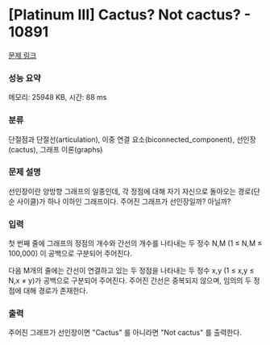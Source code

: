 # [Platinum III] Cactus? Not cactus? - 10891 

[문제 링크](https://www.acmicpc.net/problem/10891) 

### 성능 요약

메모리: 25948 KB, 시간: 88 ms

### 분류

단절점과 단절선(articulation), 이중 연결 요소(biconnected_component), 선인장(cactus), 그래프 이론(graphs)

### 문제 설명

<p>선인장이란 양방향 그래프의 일종인데, 각 정점에 대해 자기 자신으로 돌아오는 경로(단순 사이클)가 하나 이하인 그래프이다. 주어진 그래프가 선인장일까? 아닐까?</p>

### 입력 

 <p>첫 번째 줄에 그래프의 정점의 개수와 간선의 개수를 나타내는 두 정수 N,M (1 ≤ N,M ≤ 100,000) 이 공백으로 구분되어 주어진다.</p>

<p>다음 M개의 줄에는 간선이 연결하고 있는 두 정점을 나타내는 두 정수 x,y (1 ≤ x,y ≤ N,x ≠ y)가 공백으로 구분되어 주어진다. 주어진 간선은 중복되지 않으며, 임의의 두 정점에 대해 경로가 존재한다.</p>

### 출력 

 <p>주어진 그래프가 선인장이면 "Cactus" 를 아니라면 "Not cactus" 를 출력한다.</p>

